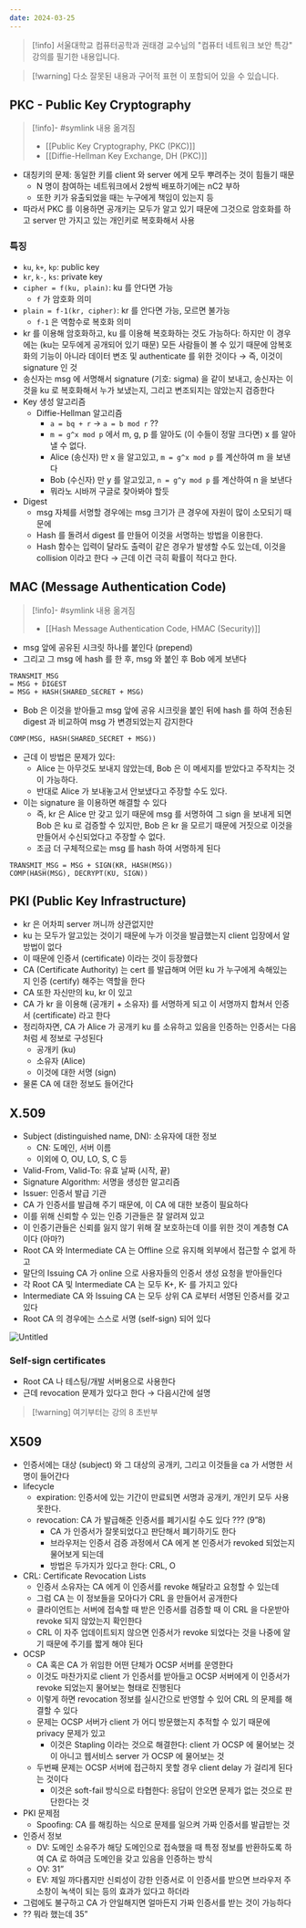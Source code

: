 ```yaml
---
date: 2024-03-25
---
```

> [!info] 서울대학교 컴퓨터공학과 권태경 교수님의 "컴퓨터 네트워크 보안 특강" 강의를 필기한 내용입니다.

> [!warning] 다소 잘못된 내용과 구어적 표현 이 포함되어 있을 수 있습니다.

## PKC - Public Key Cryptography

> [!info]- #symlink 내용 옮겨짐
> - [[Public Key Cryptography, PKC (PKC)]]
> - [[Diffie-Hellman Key Exchange, DH (PKC)]]

- 대칭키의 문제: 동일한 키를 client 와 server 에게 모두 뿌려주는 것이 힘들기 때문
    - N 명이 참여하는 네트워크에서 2쌍씩 배포하기에는 nC2 부하
    - 또한 키가 유출되었을 때는 누구에게 책임이 있는지 등
- 따라서 PKC 를 이용하면 공개키는 모두가 알고 있기 때문에 그것으로 암호화를 하고 server 만 가지고 있는 개인키로 복호화해서 사용

### 특징

- `ku`, `k+`, `kp`: public key
- `kr`, `k-`, `ks`: private key
- `cipher = f(ku, plain)`: ku 를 안다면 가능
    - `f` 가 암호화 의미
- `plain = f-1(kr, cipher)`: kr 를 안다면 가능, 모르면 불가능
    - `f-1` 은 역함수로 복호화 의미
- kr 를 이용해 암호화하고, ku 를 이용해 복호화하는 것도 가능하다: 하지만 이 경우에는 (ku는 모두에게 공개되어 있기 때문) 모든 사람들이 볼 수 있기 때문에 암복호화의 기능이 아니라 데이터 변조 및 authenticate 를 위한 것이다 → 즉, 이것이 signature 인 것
- 송신자는 msg 에 서명해서 signature (기호: sigma) 을 같이 보내고, 송신자는 이것을 ku 로 복호화해서 누가 보냈는지, 그리고 변조되지는 않았는지 검증한다
- Key 생성 알고리즘
    - Diffie-Hellman 알고리즘
        - `a = bq + r` → `a = b mod r` ??
        - `m = g^x mod p` 에서 m, g, p 를 알아도 (이 수들이 정말 크다면) x 를 알아낼 수 없다.
        - Alice (송신자) 만 x 을 알고있고, `m = g^x mod p` 를 계산하여 m 을 보낸다
        - Bob (수신자) 만 y 를 알고있고, `n = g^y mod p` 를 계산하여 n 을 보낸다
        - 뭐라노 시바꺼 구글로 찾아봐야 할듯
- Digest
    - msg 자체를 서명할 경우에는 msg 크기가 큰 경우에 자원이 많이 소모되기 때문에
    - Hash 를 돌려서 digest 를 만들어 이것을 서명하는 방법을 이용한다.
    - Hash 함수는 입력이 달라도 출력이 같은 경우가 발생할 수도 있는데, 이것을 collision 이라고 한다 → 근데 이건 극히 확률이 적다고 한다.

## MAC (Message Authentication Code)

> [!info]- #symlink 내용 옮겨짐
> - [[Hash Message Authentication Code, HMAC (Security)]]

- msg 앞에 공유된 시크릿 하나를 붙인다 (prepend)
- 그리고 그 msg 에 hash 를 한 후, msg 와 붙인 후 Bob 에게 보낸다

```
TRANSMIT_MSG
= MSG + DIGEST
= MSG + HASH(SHARED_SECRET + MSG)
```

- Bob 은 이것을 받아들고 msg 앞에 공유 시크릿을 붙인 뒤에 hash 를 하여 전송된 digest 과 비교하여 msg 가 변경되었는지 감지한다

```
COMP(MSG, HASH(SHARED_SECRET + MSG))
```

- 근데 이 방법은 문제가 있다:
    - Alice 는 아무것도 보내지 않았는데, Bob 은 이 메세지를 받았다고 주작치는 것이 가능하다.
    - 반대로 Alice 가 보내놓고서 안보냈다고 주장할 수도 있다.
- 이는 signature 을 이용하면 해결할 수 있다
    - 즉, kr 은 Alice 만 갖고 있기 때문에 msg 를 서명하여 그 sign 을 보내게 되면 Bob 은 ku 로 검증할 수 있지만, Bob 은 kr 을 모르기 때문에 거짓으로 이것을 만들어서 수신되었다고 주장할 수 없다.
    - 조금 더 구체적으로는 msg 를 hash 하여 서명하게 된다

```
TRANSMIT_MSG = MSG + SIGN(KR, HASH(MSG))
COMP(HASH(MSG), DECRYPT(KU, SIGN))
```

## PKI (Public Key Infrastructure)

- kr 은 어차피 server 꺼니까 상관없지만
- ku 는 모두가 알고있는 것이기 때문에 누가 이것을 발급했는지 client 입장에서 알 방법이 없다
- 이 때문에 인증서 (certificate) 이라는 것이 등장했다
- CA (Certificate Authority) 는 cert 를 발급해며 어떤 ku 가 누구에게 속해있는 지 인증 (certify) 해주는 역할을 한다
- CA 또한 자신만의 ku, kr 이 있고
- CA 가 kr 을 이용해 (공개키 + 소유자) 를 서명하게 되고 이 서명까지 합쳐서 인증서 (certificate) 라고 한다
- 정리하자면, CA 가 Alice 가 공개키 ku 를 소유하고 있음을 인증하는 인증서는 다음처럼 세 정보로 구성된다
    - 공개키 (ku)
    - 소유자 (Alice)
    - 이것에 대한 서명 (sign)
- 물론 CA 에 대한 정보도 들어간다

## X.509

- Subject (distinguished name, DN): 소유자에 대한 정보
    - CN: 도메인, 서버 이름
    - 이외에 O, OU, LO, S, C 등
- Valid-From, Valid-To: 유효 날짜 (시작, 끝)
- Signature Algorithm: 서명을 생성한 알고리즘
- Issuer: 인증서 발급 기관
- CA 가 인증서를 발급해 주기 때문에, 이 CA 에 대한 보증이 필요하다
- 이를 위해 신뢰할 수 있는 인증 기관들은 잘 알려져 있고
- 이 인증기관들은 신뢰를 잃지 않기 위해 잘 보호하는데 이를 위한 것이 계층형 CA 이다 (아마?)
- Root CA 와 Intermediate CA 는 Offline 으로 유지해 외부에서 접근할 수 없게 하고
- 말단의 Issuing CA 가 online 으로 사용자들의 인증서 생성 요청을 받아들인다
- 각 Root CA 및 Intermediate CA 는 모두 K+, K- 를 가지고 있다
- Intermediate CA 와 Issuing CA 는 모두 상위 CA 로부터 서명된 인증서를 갖고 있다
- Root CA 의 경우에는 스스로 서명 (self-sign) 되어 있다

![Untitled](https://prod-files-secure.s3.us-west-2.amazonaws.com/59c1ffa1-e022-4514-88a3-086cb6727db8/f46a1e6d-d996-4454-bc0d-b20f31f3a203/Untitled.png)

### Self-sign certificates

- Root CA 나 테스팅/개발 서버용으로 사용한다
- 근데 revocation 문제가 있다고 한다 → 다음시간에 설명

> [!warning] 여기부터는 강의 8 초반부

## X509

- 인증서에는 대상 (subject) 와 그 대상의 공개키, 그리고 이것들을 ca 가 서명한 서명이 들어간다
- lifecycle
    - expiration: 인증서에 있는 기간이 만료되면 서명과 공개키, 개인키 모두 사용 못한다.
    - revocation: CA 가 발급해준 인증서를 폐기시킬 수도 있다 ??? (9”8)
        - CA 가 인증서가 잘못되었다고 판단해서 폐기하기도 한다
        - 브라우저는 인증서 검증 과정에서 CA 에게 본 인증서가 revoked 되었는지 물어보게 되는데
        - 방법은 두가지가 있다고 한다: CRL, O
- CRL: Certificate Revocation Lists
    - 인증서 소유자는 CA 에게 이 인증서를 revoke 해달라고 요청할 수 있는데
    - 그럼 CA 는 이 정보들을 모아다가 CRL 을 만들어서 공개한다
    - 클라이언트는 서버에 접속할 때 받은 인증서를 검증할 때 이 CRL 을 다운받아 revoke 되지 않았는지 확인한다
    - CRL 이 자주 업데이트되지 않으면 인증서가 revoke 되었다는 것을 나중에 알기 때문에 주기를 짧게 해야 된다
- OCSP
    - CA 혹은 CA 가 위임한 어떤 단체가 OCSP 서버를 운영한다
    - 이것도 마찬가지로 client 가 인증서를 받아들고 OCSP 서버에게 이 인증서가 revoke 되었는지 물어보는 형태로 진행된다
    - 이렇게 하면 revocation 정보를 실시간으로 반영할 수 있어 CRL 의 문제를 해결할 수 있다
    - 문제는 OCSP 서버가 client 가 어디 방문했는지 추적할 수 있기 때문에 privacy 문제가 있고
        - 이것은 Stapling 이라는 것으로 해결한다: client 가 OCSP 에 물어보는 것이 아니고 웹서비스 server 가 OCSP 에 물어보는 것
    - 두번째 문제는 OCSP 서버에 접근하지 못할 경우 client delay 가 걸리게 된다는 것이다
        - 이것은 soft-fail 방식으로 타협한다: 응답이 안오면 문제가 없는 것으로 판단한다는 것
- PKI 문제점
    - Spoofing: CA 를 해킹하는 식으로 문제를 일으켜 가짜 인증서를 발급받는 것
- 인증서 정보
    - DV: 도메인 소유주가 해당 도메인으로 접속했을 때 특정 정보를 반환하도록 하여 CA 로 하여금 도메인을 갖고 있음을 인증하는 방식
    - OV: 31”
    - EV: 제일 까다롭지만 신뢰성이 강한 인증서로 이 인증서를 받으면 브라우저 주소창이 녹색이 되는 등의 효과가 있다고 하더라
- 그럼에도 불구하고 CA 가 안일해지면 얼마든지 가짜 인증서를 받는 것이 가능하다
- ?? 뭐라 했는데 35”
